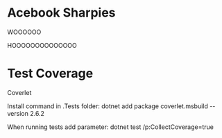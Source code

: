# Acebook Sharpies 

WOOOOOO

HOOOOOOOOOOOOOO

# Test Coverage

Coverlet

Install command in .Tests folder: 
dotnet add package coverlet.msbuild --version 2.6.2

When running tests add parameter: 
dotnet test /p:CollectCoverage=true